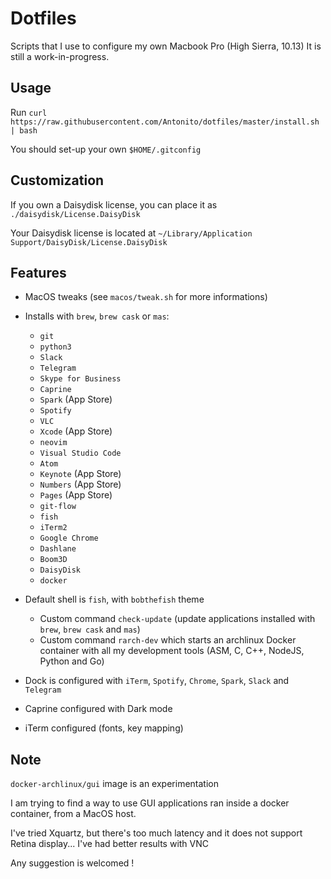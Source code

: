 # Dotfiles

  Scripts that I use to configure my own Macbook Pro (High Sierra, 10.13)
  It is still a work-in-progress.

## Usage

Run `curl https://raw.githubusercontent.com/Antonito/dotfiles/master/install.sh | bash`

You should set-up your own `$HOME/.gitconfig`

## Customization

If you own a Daisydisk license, you can place it as `./daisydisk/License.DaisyDisk`

Your Daisydisk license is located at `~/Library/Application Support/DaisyDisk/License.DaisyDisk`

## Features

- MacOS tweaks (see `macos/tweak.sh` for more informations)
- Installs with `brew`, `brew cask` or `mas`:

  - `git`
  - `python3`
  - `Slack`
  - `Telegram`
  - `Skype for Business`
  - `Caprine`
  - `Spark` (App Store)
  - `Spotify`
  - `VLC`
  - `Xcode` (App Store)
  - `neovim`
  - `Visual Studio Code`
  - `Atom`
  - `Keynote` (App Store)
  - `Numbers` (App Store)
  - `Pages` (App Store)
  - `git-flow`
  - `fish`
  - `iTerm2`
  - `Google Chrome`
  - `Dashlane`
  - `Boom3D`
  - `DaisyDisk`
  - `docker`

- Default shell is `fish`, with `bobthefish` theme

  - Custom command `check-update` (update applications installed with `brew`, `brew cask` and `mas`)
  - Custom command `rarch-dev` which starts an archlinux Docker container with all my development tools (ASM, C, C++, NodeJS, Python and Go)
- Dock is configured with `iTerm`, `Spotify`, `Chrome`, `Spark`, `Slack` and `Telegram`
- Caprine configured with Dark mode
- iTerm configured (fonts, key mapping)

## Note

`docker-archlinux/gui` image is an experimentation

I am trying to find a way to use GUI applications ran inside a docker container, from a MacOS host.

I've tried Xquartz, but there's too much latency and it does not support Retina display... I've had better results with VNC

Any suggestion is welcomed !